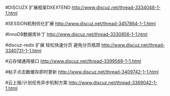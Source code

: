 #DISCUZX 扩展框架DXEXTEND
http://www.discuz.net/thread-3334048-1-1.html

#SESSION机制优化扩展
http://www.discuz.net/thread-3457864-1-1.html

#InnoDB数据库补丁
http://www.discuz.net/thread-3330856-1-1.html

#discuz-redis 扩展 轻松快速分页 避免分页瓶颈 
http://www.discuz.net/thread-3340731-1-1.html

#云存储通用接口
http://www.discuz.net/thread-3399569-1-1.html

#帖子点击数缓存即时更新
http://www.discuz.net/thread-3409742-1-1.html

#云上报/计划任务异步机制方案
http://www.discuz.net/thread-3369042-1-1.html
